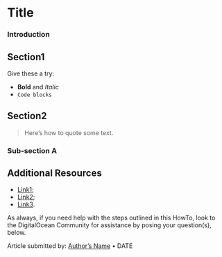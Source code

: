# Title

### Introduction

## Section1

Give these a try:

- **Bold** and _Italic_
- `Code blocks`

## Section2

> Here’s how to quote some text.

### Sub-section A

## Additional Resources

- [Link1]();
- [Link2]();
- [Link3]().

As always, if you need help with the steps outlined in this HowTo, look to the DigitalOcean Community for assistance by posing your question(s), below.

Article submitted by: [Author’s Name](https://plus.google.com/21-digit_Google+_Profile_ID_number?rel=author) • DATE
